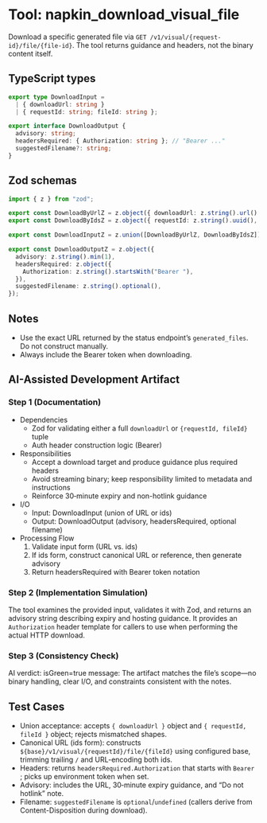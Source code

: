 # Tool: napkin_download_visual_file

Download a specific generated file via `GET /v1/visual/{request-id}/file/{file-id}`. The tool returns guidance and headers, not the binary content itself.

## TypeScript types

```ts
export type DownloadInput =
  | { downloadUrl: string }
  | { requestId: string; fileId: string };

export interface DownloadOutput {
  advisory: string;
  headersRequired: { Authorization: string }; // "Bearer ..."
  suggestedFilename?: string;
}
```

## Zod schemas

```ts
import { z } from "zod";

export const DownloadByUrlZ = z.object({ downloadUrl: z.string().url() });
export const DownloadByIdsZ = z.object({ requestId: z.string().uuid(), fileId: z.string().min(1) });

export const DownloadInputZ = z.union([DownloadByUrlZ, DownloadByIdsZ]);

export const DownloadOutputZ = z.object({
  advisory: z.string().min(1),
  headersRequired: z.object({
    Authorization: z.string().startsWith("Bearer "),
  }),
  suggestedFilename: z.string().optional(),
});
```

## Notes

- Use the exact URL returned by the status endpoint’s `generated_files`. Do not construct manually.
- Always include the Bearer token when downloading.

## AI-Assisted Development Artifact

### Step 1 (Documentation)
- Dependencies
  - Zod for validating either a full `downloadUrl` or `{requestId, fileId}` tuple
  - Auth header construction logic (Bearer)
- Responsibilities
  - Accept a download target and produce guidance plus required headers
  - Avoid streaming binary; keep responsibility limited to metadata and instructions
  - Reinforce 30‑minute expiry and non-hotlink guidance
- I/O
  - Input: DownloadInput (union of URL or ids)
  - Output: DownloadOutput (advisory, headersRequired, optional filename)
- Processing Flow
  1) Validate input form (URL vs. ids)
  2) If ids form, construct canonical URL or reference, then generate advisory
  3) Return headersRequired with Bearer token notation

### Step 2 (Implementation Simulation)
The tool examines the provided input, validates it with Zod, and returns an advisory string describing expiry and hosting guidance. It provides an `Authorization` header template for callers to use when performing the actual HTTP download.

### Step 3 (Consistency Check)
AI verdict: isGreen=true
message: The artifact matches the file’s scope—no binary handling, clear I/O, and constraints consistent with the notes.

## Test Cases

- Union acceptance: accepts `{ downloadUrl }` object and `{ requestId, fileId }` object; rejects mismatched shapes.
- Canonical URL (ids form): constructs `${base}/v1/visual/{requestId}/file/{fileId}` using configured base, trimming trailing `/` and URL-encoding both ids.
- Headers: returns `headersRequired.Authorization` that starts with `Bearer `; picks up environment token when set.
- Advisory: includes the URL, 30‑minute expiry guidance, and “Do not hotlink” note.
- Filename: `suggestedFilename` is `optional`/`undefined` (callers derive from Content-Disposition during download).
